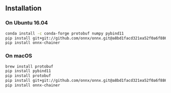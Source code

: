 ## Installation

### On Ubuntu 16.04

```bash
conda install -c conda-forge protobuf numpy pybind11
pip install git+git://github.com/onnx/onnx.git@a8bd1facd321ea52f0a6f88600138606711b7a96
pip install onnx-chainer
```

### On macOS

```bash
brew install protobuf
pip install pybind11
pip install protobuf
pip install git+git://github.com/onnx/onnx.git@a8bd1facd321ea52f0a6f88600138606711b7a96
pip install onnx-chainer
```